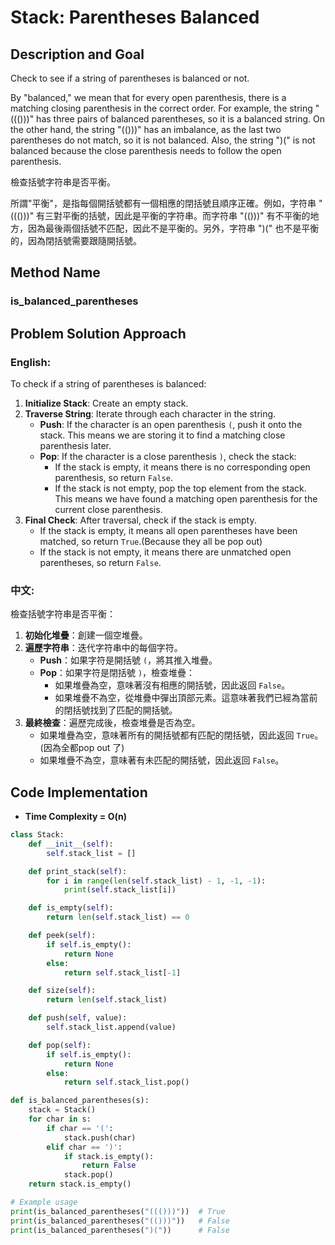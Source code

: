 # Stack: Parentheses Balanced 

## Description and Goal

Check to see if a string of parentheses is balanced or not.

By "balanced," we mean that for every open parenthesis, there is a matching closing parenthesis in the correct order. For example, the string "((()))" has three pairs of balanced parentheses, so it is a balanced string. On the other hand, the string "(()))" has an imbalance, as the last two parentheses do not match, so it is not balanced. Also, the string ")(" is not balanced because the close parenthesis needs to follow the open parenthesis.

檢查括號字符串是否平衡。

所謂"平衡"，是指每個開括號都有一個相應的閉括號且順序正確。例如，字符串 "((()))" 有三對平衡的括號，因此是平衡的字符串。而字符串 "(()))" 有不平衡的地方，因為最後兩個括號不匹配，因此不是平衡的。另外，字符串 ")(" 也不是平衡的，因為閉括號需要跟隨開括號。

## Method Name

### is_balanced_parentheses

## Problem Solution Approach

### English:

To check if a string of parentheses is balanced:

1. **Initialize Stack**: Create an empty stack.
2. **Traverse String**: Iterate through each character in the string.
    - **Push**: If the character is an open parenthesis `(`, push it onto the stack. This means we are storing it to find a matching close parenthesis later.
    - **Pop**: If the character is a close parenthesis `)`, check the stack:
        - If the stack is empty, it means there is no corresponding open parenthesis, so return `False`.
        - If the stack is not empty, pop the top element from the stack. This means we have found a matching open parenthesis for the current close parenthesis.
3. **Final Check**: After traversal, check if the stack is empty.
    - If the stack is empty, it means all open parentheses have been matched, so return `True`.(Because they all be pop out)
    - If the stack is not empty, it means there are unmatched open parentheses, so return `False`.

### 中文:

檢查括號字符串是否平衡：

1. **初始化堆疊**：創建一個空堆疊。
2. **遍歷字符串**：迭代字符串中的每個字符。
    - **Push**：如果字符是開括號 `(`，將其推入堆疊。
    - **Pop**：如果字符是閉括號 `)`，檢查堆疊：
        - 如果堆疊為空，意味著沒有相應的開括號，因此返回 `False`。
        - 如果堆疊不為空，從堆疊中彈出頂部元素。這意味著我們已經為當前的閉括號找到了匹配的開括號。
3. **最終檢查**：遍歷完成後，檢查堆疊是否為空。
    - 如果堆疊為空，意味著所有的開括號都有匹配的閉括號，因此返回 `True`。(因為全都pop out 了)
    - 如果堆疊不為空，意味著有未匹配的開括號，因此返回 `False`。


## Code Implementation
* **Time Complexity = O(n)**

```python
class Stack:
    def __init__(self):
        self.stack_list = []

    def print_stack(self):
        for i in range(len(self.stack_list) - 1, -1, -1):
            print(self.stack_list[i])

    def is_empty(self):
        return len(self.stack_list) == 0

    def peek(self):
        if self.is_empty():
            return None
        else:
            return self.stack_list[-1]

    def size(self):
        return len(self.stack_list)

    def push(self, value):
        self.stack_list.append(value)

    def pop(self):
        if self.is_empty():
            return None
        else:
            return self.stack_list.pop()

def is_balanced_parentheses(s):
    stack = Stack()
    for char in s:
        if char == '(':
            stack.push(char)
        elif char == ')':
            if stack.is_empty():
                return False
            stack.pop()
    return stack.is_empty()

# Example usage
print(is_balanced_parentheses("((()))"))  # True
print(is_balanced_parentheses("(()))"))   # False
print(is_balanced_parentheses(")("))      # False
